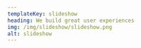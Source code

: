 ```yaml
---
templateKey: slideshow
heading: We build great user experiences
img: /img/slideshow/slideshow.png
alt: slideshow
---
```

